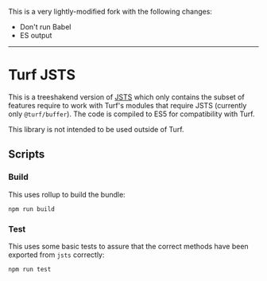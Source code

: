 This is a very lightly-modified fork with the following changes:

- Don't run Babel
- ES output

---

# Turf JSTS

This is a treeshakend version of [JSTS](https://github.com/bjornharrtell/jsts) which only contains the subset of features require to work with Turf's modules that require JSTS (currently only `@turf/buffer`). The code is compiled to ES5 for compatibility with Turf.

This library is not intended to be used outside of Turf.

## Scripts

### Build

This uses rollup to build the bundle:

`npm run build`

### Test

This uses some basic tests to assure that the correct methods have been exported from `jsts` correctly:

`npm run test`
